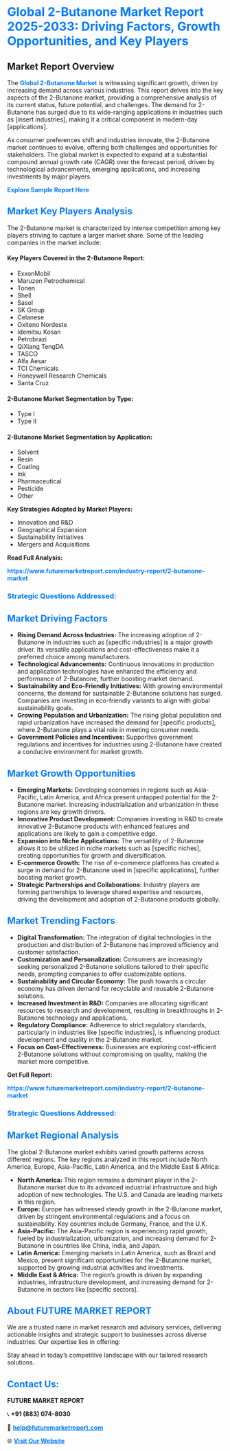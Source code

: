 <h1 style="color: #007BFF;">Global 2-Butanone Market Report 2025-2033: Driving Factors, Growth Opportunities, and Key Players</h1>

<section id="overview">
<h2>Market Report Overview</h2>
<p>The <a href="https://www.futuremarketreport.com/industry-report/2-butanone-market" style="color: #007BFF; text-decoration: none;"><strong>Global 2-Butanone Market</strong></a> is witnessing significant growth, driven by increasing demand across various industries. This report delves into the key aspects of the 2-Butanone market, providing a comprehensive analysis of its current status, future potential, and challenges. The demand for 2-Butanone has surged due to its wide-ranging applications in industries such as [insert industries], making it a critical component in modern-day [applications].</p>
<p>As consumer preferences shift and industries innovate, the 2-Butanone market continues to evolve, offering both challenges and opportunities for stakeholders. The global market is expected to expand at a substantial compound annual growth rate (CAGR) over the forecast period, driven by technological advancements, emerging applications, and increasing investments by major players.</p>
</section>

<section id="overview">
<p><a href="https://www.futuremarketreport.com/request-sample/reportId=88857" style="color: #007BFF; text-decoration: none;"><strong>Explore Sample Report Here</strong></a></p>
</section>

<section id="key-players">
<h2 style="color: #007BFF;">Market Key Players Analysis</h2>
<p>The 2-Butanone market is characterized by intense competition among key players striving to capture a larger market share. Some of the leading companies in the market include:</p>
<h4>Key Players Covered in the 2-Butanone Report:</h4>
<ul><li>ExxonMobil</li><li>Maruzen Petrochemical</li><li>Tonen</li><li>Shell</li><li>Sasol</li><li>SK Group</li><li>Celanese</li><li>Oxiteno Nordeste</li><li>Idemitsu Kosan</li><li>Petrobrazi</li><li>QiXiang TengDA</li><li>TASCO</li><li>Alfa Aesar</li><li>TCI Chemicals</li><li>Honeywell Research Chemicals</li><li>Santa Cruz</li></ul>
<h4>2-Butanone Market Segmentation by Type:</h4>
<ul><li>Type I</li><li>Type II</li></ul>

<h4>2-Butanone Market Segmentation by Application:</h4>
<ul><li>Solvent</li><li>Resin</li><li>Coating</li><li>Ink</li><li>Pharmaceutical</li><li>Pesticide</li><li>Other</li></ul>
<p><strong>Key Strategies Adopted by Market Players:</strong></p>
<ul>
<li>Innovation and R&D</li>
<li>Geographical Expansion</li>
<li>Sustainability Initiatives</li>
<li>Mergers and Acquisitions</li>
</ul>
</section>

<section>
<p><strong>Read Full Analysis: </strong></p><a href="https://www.futuremarketreport.com/industry-report/2-butanone-market" style="color: #007BFF; text-decoration: none;"><strong>https://www.futuremarketreport.com/industry-report/2-butanone-market</strong></a>
<h3 style="color: #007BFF;">Strategic Questions Addressed:</h3>
</section>

<section id="driving-factors">
<h2 style="color: #007BFF;">Market Driving Factors</h2>
<ul>
<li><strong>Rising Demand Across Industries:</strong> The increasing adoption of 2-Butanone in industries such as [specific industries] is a major growth driver. Its versatile applications and cost-effectiveness make it a preferred choice among manufacturers.</li>
<li><strong>Technological Advancements:</strong> Continuous innovations in production and application technologies have enhanced the efficiency and performance of 2-Butanone, further boosting market demand.</li>
<li><strong>Sustainability and Eco-Friendly Initiatives:</strong> With growing environmental concerns, the demand for sustainable 2-Butanone solutions has surged. Companies are investing in eco-friendly variants to align with global sustainability goals.</li>
<li><strong>Growing Population and Urbanization:</strong> The rising global population and rapid urbanization have increased the demand for [specific products], where 2-Butanone plays a vital role in meeting consumer needs.</li>
<li><strong>Government Policies and Incentives:</strong> Supportive government regulations and incentives for industries using 2-Butanone have created a conducive environment for market growth.</li>
</ul>
</section>

<section id="growth-opportunities">
<h2 style="color: #007BFF;">Market Growth Opportunities</h2>
<ul>
<li><strong>Emerging Markets:</strong> Developing economies in regions such as Asia-Pacific, Latin America, and Africa present untapped potential for the 2-Butanone market. Increasing industrialization and urbanization in these regions are key growth drivers.</li>
<li><strong>Innovative Product Development:</strong> Companies investing in R&D to create innovative 2-Butanone products with enhanced features and applications are likely to gain a competitive edge.</li>
<li><strong>Expansion into Niche Applications:</strong> The versatility of 2-Butanone allows it to be utilized in niche markets such as [specific niches], creating opportunities for growth and diversification.</li>
<li><strong>E-commerce Growth:</strong> The rise of e-commerce platforms has created a surge in demand for 2-Butanone used in [specific applications], further boosting market growth.</li>
<li><strong>Strategic Partnerships and Collaborations:</strong> Industry players are forming partnerships to leverage shared expertise and resources, driving the development and adoption of 2-Butanone products globally.</li>
</ul>
</section>

<section id="trending-factors">
<h2 style="color: #007BFF;">Market Trending Factors</h2>
<ul>
<li><strong>Digital Transformation:</strong> The integration of digital technologies in the production and distribution of 2-Butanone has improved efficiency and customer satisfaction.</li>
<li><strong>Customization and Personalization:</strong> Consumers are increasingly seeking personalized 2-Butanone solutions tailored to their specific needs, prompting companies to offer customizable options.</li>
<li><strong>Sustainability and Circular Economy:</strong> The push towards a circular economy has driven demand for recyclable and reusable 2-Butanone solutions.</li>
<li><strong>Increased Investment in R&D:</strong> Companies are allocating significant resources to research and development, resulting in breakthroughs in 2-Butanone technology and applications.</li>
<li><strong>Regulatory Compliance:</strong> Adherence to strict regulatory standards, particularly in industries like [specific industries], is influencing product development and quality in the 2-Butanone market.</li>
<li><strong>Focus on Cost-Effectiveness:</strong> Businesses are exploring cost-efficient 2-Butanone solutions without compromising on quality, making the market more competitive.</li>
</ul>
</section>

<section>
<p><strong>Get Full Report: </strong></p><a href="https://www.futuremarketreport.com/industry-report/2-butanone-market" style="color: #007BFF; text-decoration: none;"><strong>https://www.futuremarketreport.com/industry-report/2-butanone-market</strong></a>
<h3 style="color: #007BFF;">Strategic Questions Addressed:</h3>
</section>


<section id="regional-analysis">
<h2 style="color: #007BFF;">Market Regional Analysis</h2>
<p>The global 2-Butanone market exhibits varied growth patterns across different regions. The key regions analyzed in this report include North America, Europe, Asia-Pacific, Latin America, and the Middle East & Africa:</p>
<ul>
<li><strong>North America:</strong> This region remains a dominant player in the 2-Butanone market due to its advanced industrial infrastructure and high adoption of new technologies. The U.S. and Canada are leading markets in this region.</li>
<li><strong>Europe:</strong> Europe has witnessed steady growth in the 2-Butanone market, driven by stringent environmental regulations and a focus on sustainability. Key countries include Germany, France, and the U.K.</li>
<li><strong>Asia-Pacific:</strong> The Asia-Pacific region is experiencing rapid growth, fueled by industrialization, urbanization, and increasing demand for 2-Butanone in countries like China, India, and Japan.</li>
<li><strong>Latin America:</strong> Emerging markets in Latin America, such as Brazil and Mexico, present significant opportunities for the 2-Butanone market, supported by growing industrial activities and investments.</li>
<li><strong>Middle East & Africa:</strong> The region’s growth is driven by expanding industries, infrastructure development, and increasing demand for 2-Butanone in sectors like [specific sectors].</li>
</ul>
</section>

<footer>
<h2 style="color: #007BFF;">About FUTURE MARKET REPORT</h2>
<p>We are a trusted name in market research and advisory services, delivering actionable insights and strategic support to businesses across diverse industries. Our expertise lies in offering:</p>

<p>Stay ahead in today’s competitive landscape with our tailored research solutions.</p>

<h2 style="color: #007BFF;">Contact Us:</h2>
<p><strong>FUTURE MARKET REPORT</strong></p>
<p>📞 <strong>+91 (883) 074-8030</strong></p>
<p>📧 <strong><a href="mailto:help@futuremarketreport.com" style="color: #007BFF;">help@futuremarketreport.com</a></strong></p>
<p>🌐 <strong><a href="https://www.futuremarketreport.com/" style="color: #007BFF;">Visit Our Website</a></strong></p>
</footer>